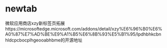 # newtab
微软应用商店xzy新标签页拓展https://microsoftedge.microsoft.com/addons/detail/xzy%E6%96%B0%E6%A0%87%E7%AD%BE%E9%A1%B5%E6%8B%93%E5%B1%95/lpdhbhkcbnhldcpcbocplhgeooabhbme的开源地址

